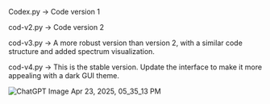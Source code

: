 Codex.py → Code version 1

cod-v2.py → Code version 2

cod-v3.py → A more robust version than version 2, with a similar code structure and added spectrum visualization.

cod-v4.py → This is the stable version. Update the interface to make it more appealing with a dark GUI theme.

![ChatGPT Image Apr 23, 2025, 05_35_13 PM](https://github.com/user-attachments/assets/669107d0-b452-4ff3-a103-16aad2706a63)
